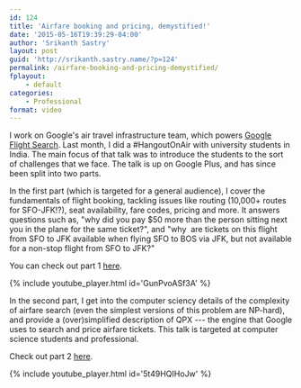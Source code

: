 ```yaml
---
id: 124
title: 'Airfare booking and pricing, demystified!'
date: '2015-05-16T19:39:29-04:00'
author: 'Srikanth Sastry'
layout: post
guid: 'http://srikanth.sastry.name/?p=124'
permalink: /airfare-booking-and-pricing-demystified/
fplayout:
    - default
categories:
    - Professional
format: video
---
```


I work on Google's air travel infrastructure team, which powers <a href="https://www.google.com/flights" target="_blank" rel="nofollow">Google Flight Search</a>. Last month, I did a #HangoutOnAir with university students in India. The main focus of that talk was to introduce the students to the sort of challenges that we face. The talk is up on Google Plus, and has since been split into two parts.

In the first part (which is targeted for a general audience), I cover the fundamentals of flight booking, tackling issues like routing (10,000+ routes for SFO-JFK!?), seat availability, fare codes, pricing and more. It answers questions such as, "why did you pay $50 more than the person sitting next you in the plane for the same ticket?", and "why  are tickets on this flight from SFO to JFK available when flying SFO to BOS via JFK, but not available for a non-stop flight from SFO to JFK?"

You can check out part 1 [here](https://www.youtube.com/watch?v=GunPvoASf3A).

{% include youtube_player.html id='GunPvoASf3A' %}
<!-- Alternative (change the placeholder image):
 {% youtube GunPvoASf3A /images/youtube-logo-red.png %} 
 -->

In the second part, I get into the computer sciency details of the complexity of airfare search (even the simplest versions of this problem are NP-hard), and provide a (over)simplified description of QPX --- the engine that Google uses to search and price airfare tickets. This talk is targeted at computer science students and professional.

Check out part 2 [here](https://www.youtube.com/watch?v=5t49HQIHoJw).

{% include youtube_player.html id='5t49HQIHoJw' %}
<!-- Alternative (change the placeholder image):
 {% youtube 5t49HQIHoJw /images/youtube-logo-red.png %} 
 -->